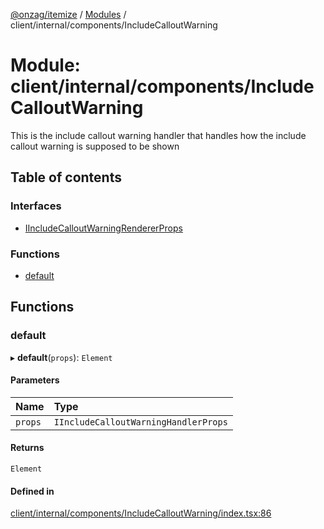 [@onzag/itemize](../README.md) / [Modules](../modules.md) / client/internal/components/IncludeCalloutWarning

# Module: client/internal/components/IncludeCalloutWarning

This is the include callout warning handler that handles how the include callout warning
is supposed to be shown

## Table of contents

### Interfaces

- [IIncludeCalloutWarningRendererProps](../interfaces/client_internal_components_IncludeCalloutWarning.IIncludeCalloutWarningRendererProps.md)

### Functions

- [default](client_internal_components_IncludeCalloutWarning.md#default)

## Functions

### default

▸ **default**(`props`): `Element`

#### Parameters

| Name | Type |
| :------ | :------ |
| `props` | `IIncludeCalloutWarningHandlerProps` |

#### Returns

`Element`

#### Defined in

[client/internal/components/IncludeCalloutWarning/index.tsx:86](https://github.com/onzag/itemize/blob/f2db74a5/client/internal/components/IncludeCalloutWarning/index.tsx#L86)
